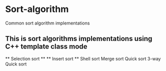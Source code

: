 # Sort-algorithm
Common sort algorithm implementations
## This is sort algorithms implementations using C++ template class mode
** Selection sort **
** Insert sort **
Shell sort
Merge sort
Quick sort
3-way Quick sort
